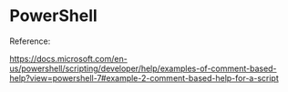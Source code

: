 # PowerShell


Reference:

https://docs.microsoft.com/en-us/powershell/scripting/developer/help/examples-of-comment-based-help?view=powershell-7#example-2-comment-based-help-for-a-script